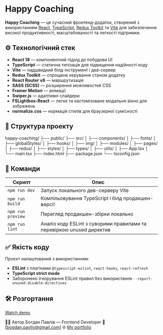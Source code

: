 # Happy Coaching

**Happy Coaching** — це сучасний фронтенд-додаток, створений з використанням [React](https://react.dev/), [TypeScript](https://www.typescriptlang.org/), [Redux Toolkit](https://redux-toolkit.js.org/) та [Vite](https://vitejs.dev/) для забезпечення високої продуктивності, масштабованості та легкості підтримки.

## ⚙️ Технологічний стек

- **React 18** — компонентний підхід до побудови UI
- **TypeScript** — статична типізація для підвищення надійності коду
- **Vite** — надшвидкий білд-інструмент і дев-сервер
- **Redux Toolkit** — спрощене керування станом додатку
- **React Router v6** — маршрутизація
- **SASS (SCSS)** — розширення можливостей CSS
- **Framer Motion** — анімації
- **Swiper.js** — адаптивні слайдери
- **FSLightbox-React** — легке та кастомізоване модальне вікно для зображень
- **normalize.css** — нормація стилів для браузерної сумісності

## 📂 Структура проекту

happy-coaching/
├── public/
├── src/
│ ├── components/ 
│ ├── fonts/
│ ├── globalStyles/
│ ├── hooks/
│ ├── img/
│ ├── modules/
│ ├── pages/
│ ├── redux/
│ ├── styles/
│ ├── types/
│ ├── utils/
│ ├── App.tsx
│ └── main.tsx
├── index.html
├── package.json
└── tsconfig.json


## 🚀 Команди

| Скрипт       | Опис                                                                 |
|--------------|----------------------------------------------------------------------|
| `npm run dev`     | Запуск локального дев-серверу Vite                                   |
| `npm run build`   | Компільовування TypeScript і білд продакшен-версії                 |
| `npm run preview` | Перегляд продакшен-збірки локально                                 |
| `npm run lint`    | Аналіз коду ESLint з суворими правилами та перевіркою unused директив |

## ✅ Якість коду

Проєкт налаштований з використанням:
- **ESLint** з плагінами `@typescript-eslint`, `react-hooks`, `react-refresh`
- **TypeScript strict mode**
- Заборонено ігнорування ESLint правил без використання `--report-unused-disable-directives`

## 🛠️ Розгортання

[Watch demo](https://happy-coaching-typescript.netlify.app/)

👨‍💻 Автор
Богдан Павлів — Frontend Developer
📧 [bogdan.pavliv@gmail.com]
🌐 [My portfolio](https://bogdan-pavliv.netlify.app)

